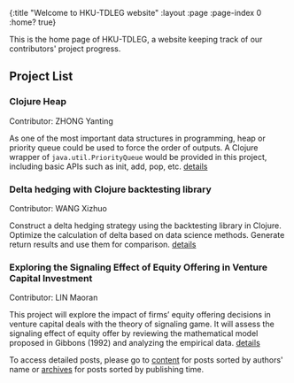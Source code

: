 {:title "Welcome to HKU-TDLEG website"
 :layout :page
 :page-index 0
 :home? true}

This is the home page of HKU-TDLEG, a website keeping track of our contributors' project progress.

## Project List

### Clojure Heap

  Contributor: ZHONG Yanting

  As one of the most important data structures in programming, heap or priority queue could be used to force the order of outputs. A Clojure wrapper of ```java.util.PriorityQueue``` would be provided in this project, including basic APIs such as init, add, pop, etc. [details](/pages-output/ZHONG-Yanting)

### Delta hedging with Clojure backtesting library

  Contributor: WANG Xizhuo

  Construct a delta hedging strategy using the backtesting library in Clojure. Optimize the calculation of delta based on data science methods. Generate return results and use them for comparison. [details](/pages-output/WANG-Xizhuo)

### Exploring the Signaling Effect of Equity Offering in Venture Capital Investment

  Contributor: LIN Maoran

  This project will explore the impact of firms’ equity offering decisions in venture capital deals with the theory of signaling game. It will assess the signaling effect of equity offer by reviewing the mathematical model proposed in Gibbons (1992) and analyzing the empirical data. [details](/pages-output/LIN-Maoran)
 
To access detailed posts, please go to [content](/pages-output/content) for posts sorted by authors' name or [archives](/archives) for posts sorted by publishing time.